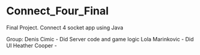 # Connect_Four_Final
Final Project. Connect 4 socket app using Java

Group:
Denis Cimic - Did Server code and game logic
Lola Marinkovic - Did UI
Heather Cooper -
